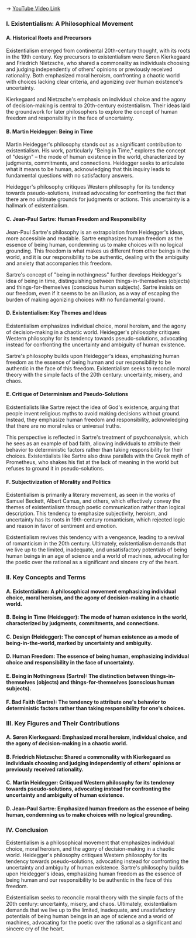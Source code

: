 -> [YouTube Video Link](https://www.youtube.com/watch?v=RFNLzJ3nUAY&list=PL30RAv-0lkxGh5iMfRmZV8wEVeN50K06X&index=51&pp=iAQB)

### I. Existentialism: A Philosophical Movement
#### A. Historical Roots and Precursors

Existentialism emerged from continental 20th-century thought, with its roots in the 19th century. Key precursors to existentialism were Søren Kierkegaard and Friedrich Nietzsche, who shared a commonality as individuals choosing and judging independently of others' opinions or previously received rationality. Both emphasized moral heroism, confronting a chaotic world with choices lacking clear criteria, and agonizing over human existence's uncertainty.

Kierkegaard and Nietzsche's emphasis on individual choice and the agony of decision-making is central to 20th-century existentialism. Their ideas laid the groundwork for later philosophers to explore the concept of human freedom and responsibility in the face of uncertainty.

#### B. Martin Heidegger: Being in Time

Martin Heidegger's philosophy stands out as a significant contribution to existentialism. His work, particularly "Being in Time," explores the concept of "design" – the mode of human existence in the world, characterized by judgments, commitments, and connections. Heidegger seeks to articulate what it means to be human, acknowledging that this inquiry leads to fundamental questions with no satisfactory answers.

Heidegger's philosophy critiques Western philosophy for its tendency towards pseudo-solutions, instead advocating for confronting the fact that there are no ultimate grounds for judgments or actions. This uncertainty is a hallmark of existentialism.

#### C. Jean-Paul Sartre: Human Freedom and Responsibility

Jean-Paul Sartre's philosophy is an extrapolation from Heidegger's ideas, more accessible and readable. Sartre emphasizes human freedom as the essence of being human, condemning us to make choices with no logical grounding. This freedom is what makes us different from other beings in the world, and it is our responsibility to be authentic, dealing with the ambiguity and anxiety that accompanies this freedom.

Sartre's concept of "being in nothingness" further develops Heidegger's idea of being in time, distinguishing between things-in-themselves (objects) and things-for-themselves (conscious human subjects). Sartre insists on our freedom, even if it seems to be an illusion, as a way of escaping the burden of making agonizing choices with no fundamental ground.

#### D. Existentialism: Key Themes and Ideas

Existentialism emphasizes individual choice, moral heroism, and the agony of decision-making in a chaotic world. Heidegger's philosophy critiques Western philosophy for its tendency towards pseudo-solutions, advocating instead for confronting the uncertainty and ambiguity of human existence.

Sartre's philosophy builds upon Heidegger's ideas, emphasizing human freedom as the essence of being human and our responsibility to be authentic in the face of this freedom. Existentialism seeks to reconcile moral theory with the simple facts of the 20th century: uncertainty, misery, and chaos.

#### E. Critique of Determinism and Pseudo-Solutions

Existentialists like Sartre reject the idea of God's existence, arguing that people invent religious myths to avoid making decisions without ground. Instead, they emphasize human freedom and responsibility, acknowledging that there are no moral rules or universal truths.

This perspective is reflected in Sartre's treatment of psychoanalysis, which he sees as an example of bad faith, allowing individuals to attribute their behavior to deterministic factors rather than taking responsibility for their choices. Existentialists like Sartre also draw parallels with the Greek myth of Prometheus, who shakes his fist at the lack of meaning in the world but refuses to ground it in pseudo-solutions.

#### F. Subjectivization of Morality and Politics

Existentialism is primarily a literary movement, as seen in the works of Samuel Beckett, Albert Camus, and others, which effectively convey the themes of existentialism through poetic communication rather than logical description. This tendency to emphasize subjectivity, heroism, and uncertainty has its roots in 19th-century romanticism, which rejected logic and reason in favor of sentiment and emotion.

Existentialism revives this tendency with a vengeance, leading to a revival of romanticism in the 20th century. Ultimately, existentialism demands that we live up to the limited, inadequate, and unsatisfactory potentials of being human beings in an age of science and a world of machines, advocating for the poetic over the rational as a significant and sincere cry of the heart.

### II. Key Concepts and Terms
#### A. **Existentialism**: A philosophical movement emphasizing individual choice, moral heroism, and the agony of decision-making in a chaotic world.

#### B. **Being in Time** (Heidegger): The mode of human existence in the world, characterized by judgments, commitments, and connections.

#### C. **Design** (Heidegger): The concept of human existence as a mode of being-in-the-world, marked by uncertainty and ambiguity.

#### D. **Human Freedom**: The essence of being human, emphasizing individual choice and responsibility in the face of uncertainty.

#### E. **Being in Nothingness** (Sartre): The distinction between things-in-themselves (objects) and things-for-themselves (conscious human subjects).

#### F. **Bad Faith** (Sartre): The tendency to attribute one's behavior to deterministic factors rather than taking responsibility for one's choices.

### III. Key Figures and Their Contributions
#### A. Søren Kierkegaard: Emphasized moral heroism, individual choice, and the agony of decision-making in a chaotic world.

#### B. Friedrich Nietzsche: Shared a commonality with Kierkegaard as individuals choosing and judging independently of others' opinions or previously received rationality.

#### C. Martin Heidegger: Critiqued Western philosophy for its tendency towards pseudo-solutions, advocating instead for confronting the uncertainty and ambiguity of human existence.

#### D. Jean-Paul Sartre: Emphasized human freedom as the essence of being human, condemning us to make choices with no logical grounding.

### IV. Conclusion
Existentialism is a philosophical movement that emphasizes individual choice, moral heroism, and the agony of decision-making in a chaotic world. Heidegger's philosophy critiques Western philosophy for its tendency towards pseudo-solutions, advocating instead for confronting the uncertainty and ambiguity of human existence. Sartre's philosophy builds upon Heidegger's ideas, emphasizing human freedom as the essence of being human and our responsibility to be authentic in the face of this freedom.

Existentialism seeks to reconcile moral theory with the simple facts of the 20th century: uncertainty, misery, and chaos. Ultimately, existentialism demands that we live up to the limited, inadequate, and unsatisfactory potentials of being human beings in an age of science and a world of machines, advocating for the poetic over the rational as a significant and sincere cry of the heart.